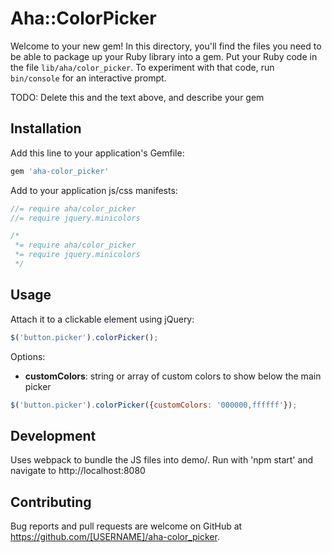 # Aha::ColorPicker

Welcome to your new gem! In this directory, you'll find the files you need to be able to package up your Ruby library into a gem. Put your Ruby code in the file `lib/aha/color_picker`. To experiment with that code, run `bin/console` for an interactive prompt.

TODO: Delete this and the text above, and describe your gem

## Installation

Add this line to your application's Gemfile:

```ruby
gem 'aha-color_picker'
```

Add to your application js/css manifests:

```js
//= require aha/color_picker
//= require jquery.minicolors
```

```css
/*
 *= require aha/color_picker
 *= require jquery.minicolors
 */
```

## Usage

Attach it to a clickable element using jQuery:

```javascript
$('button.picker').colorPicker();
```

Options:

* **customColors**: string or array of custom colors to show below the main picker

```javascript
$('button.picker').colorPicker({customColors: '000000,ffffff'});
```

## Development

Uses webpack to bundle the JS files into demo/. Run with 'npm start' and navigate to http://localhost:8080

## Contributing

Bug reports and pull requests are welcome on GitHub at https://github.com/[USERNAME]/aha-color_picker.

